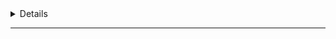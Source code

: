 <Details title="About the data">

This site is built using [Evidence.dev](https://evidence.dev), an open source framework for creating data analytics websites.

The data driving this comes from:

- [World Bank list of countries, regions and economies](https://datahelpdesk.worldbank.org/knowledgebase/articles/906519-world-bank-country-and-lending-groups)
- ISO3166 - list of countries and country codes - from [IBAN.com](https://www.iban.com/country-codes)
- CSV of key events
- CSV of sample data (ie. not modelling how the systems might really work)
- Sample SQLITE database of an organisation's systems (called Learning)

```sql sources
select 
    table_schema,
    table_name
from information_schema.tables
```

```sql lastUpdated
    SELECT lastUpdatedDate from Learning.updateTime
```

<span class="text-xs text-gray-500 italic">Last updated on: <Value data={lastUpdated} fmt="tsminute"/></span>
</Details>

---
